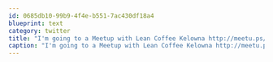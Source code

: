```yaml
---
id: 0685db10-99b9-4f4e-b551-7ac430df18a4
blueprint: text
category: twitter
title: "I'm going to a Meetup with Lean Coffee Kelowna http://meetu.ps/1CmVm"
caption: "I'm going to a Meetup with Lean Coffee Kelowna http://meetu.ps/1CmVm"
---
```

